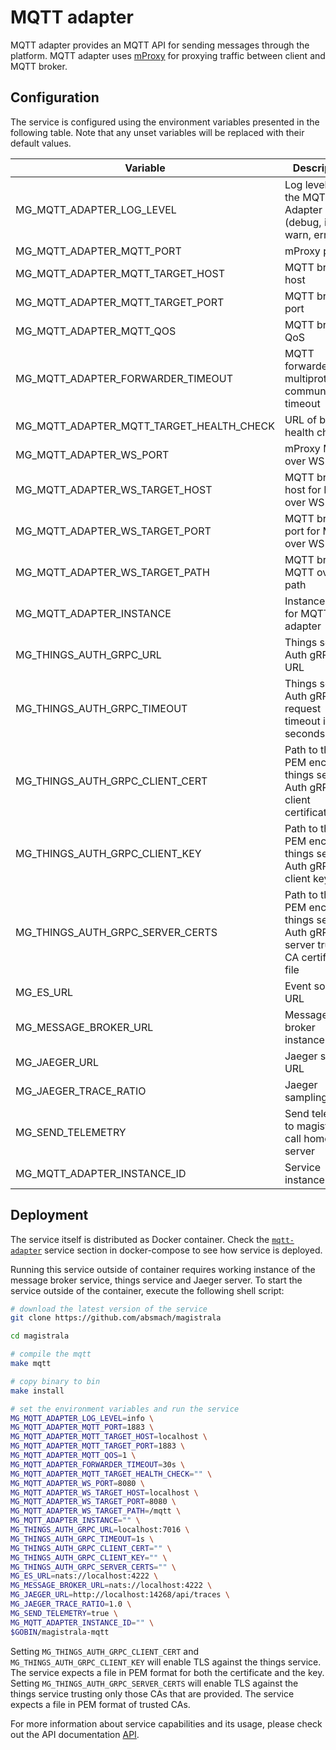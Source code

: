 # MQTT adapter

MQTT adapter provides an MQTT API for sending messages through the platform. MQTT adapter uses [mProxy](https://github.com/absmach/mproxy) for proxying traffic between client and MQTT broker.

## Configuration

The service is configured using the environment variables presented in the following table. Note that any unset variables will be replaced with their default values.

| Variable                                 | Description                                                                        | Default                             |
| ---------------------------------------- | ---------------------------------------------------------------------------------- | ----------------------------------- |
| MG_MQTT_ADAPTER_LOG_LEVEL                | Log level for the MQTT Adapter (debug, info, warn, error)                          | info                                |
| MG_MQTT_ADAPTER_MQTT_PORT                | mProxy port                                                                        | 1883                                |
| MG_MQTT_ADAPTER_MQTT_TARGET_HOST         | MQTT broker host                                                                   | localhost                           |
| MG_MQTT_ADAPTER_MQTT_TARGET_PORT         | MQTT broker port                                                                   | 1883                                |
| MG_MQTT_ADAPTER_MQTT_QOS                 | MQTT broker QoS                                                                    | 1                                   |
| MG_MQTT_ADAPTER_FORWARDER_TIMEOUT        | MQTT forwarder for multiprotocol communication timeout                             | 30s                                 |
| MG_MQTT_ADAPTER_MQTT_TARGET_HEALTH_CHECK | URL of broker health check                                                         | ""                                  |
| MG_MQTT_ADAPTER_WS_PORT                  | mProxy MQTT over WS port                                                           | 8080                                |
| MG_MQTT_ADAPTER_WS_TARGET_HOST           | MQTT broker host for MQTT over WS                                                  | localhost                           |
| MG_MQTT_ADAPTER_WS_TARGET_PORT           | MQTT broker port for MQTT over WS                                                  | 8080                                |
| MG_MQTT_ADAPTER_WS_TARGET_PATH           | MQTT broker MQTT over WS path                                                      | /mqtt                               |
| MG_MQTT_ADAPTER_INSTANCE                 | Instance name for MQTT adapter                                                     | ""                                  |
| MG_THINGS_AUTH_GRPC_URL                  | Things service Auth gRPC URL                                                       | <localhost:7016>                    |
| MG_THINGS_AUTH_GRPC_TIMEOUT              | Things service Auth gRPC request timeout in seconds                                | 1s                                  |
| MG_THINGS_AUTH_GRPC_CLIENT_CERT          | Path to the PEM encoded things service Auth gRPC client certificate file           | ""                                  |
| MG_THINGS_AUTH_GRPC_CLIENT_KEY           | Path to the PEM encoded things service Auth gRPC client key file                   | ""                                  |
| MG_THINGS_AUTH_GRPC_SERVER_CERTS         | Path to the PEM encoded things server Auth gRPC server trusted CA certificate file | ""                                  |
| MG_ES_URL                                | Event sourcing URL                                                                 | <nats://localhost:4222>             |
| MG_MESSAGE_BROKER_URL                    | Message broker instance URL                                                        | <nats://localhost:4222>             |
| MG_JAEGER_URL                            | Jaeger server URL                                                                  | <http://localhost:14268/api/traces> |
| MG_JAEGER_TRACE_RATIO                    | Jaeger sampling ratio                                                              | 1.0                                 |
| MG_SEND_TELEMETRY                        | Send telemetry to magistrala call home server                                      | true                                |
| MG_MQTT_ADAPTER_INSTANCE_ID              | Service instance ID                                                                | ""                                  |

## Deployment

The service itself is distributed as Docker container. Check the [`mqtt-adapter`](https://github.com/absmach/magistrala/blob/main/docker/docker-compose.yml) service section in docker-compose to see how service is deployed.

Running this service outside of container requires working instance of the message broker service, things service and Jaeger server.
To start the service outside of the container, execute the following shell script:

```bash
# download the latest version of the service
git clone https://github.com/absmach/magistrala

cd magistrala

# compile the mqtt
make mqtt

# copy binary to bin
make install

# set the environment variables and run the service
MG_MQTT_ADAPTER_LOG_LEVEL=info \
MG_MQTT_ADAPTER_MQTT_PORT=1883 \
MG_MQTT_ADAPTER_MQTT_TARGET_HOST=localhost \
MG_MQTT_ADAPTER_MQTT_TARGET_PORT=1883 \
MG_MQTT_ADAPTER_MQTT_QOS=1 \
MG_MQTT_ADAPTER_FORWARDER_TIMEOUT=30s \
MG_MQTT_ADAPTER_MQTT_TARGET_HEALTH_CHECK="" \
MG_MQTT_ADAPTER_WS_PORT=8080 \
MG_MQTT_ADAPTER_WS_TARGET_HOST=localhost \
MG_MQTT_ADAPTER_WS_TARGET_PORT=8080 \
MG_MQTT_ADAPTER_WS_TARGET_PATH=/mqtt \
MG_MQTT_ADAPTER_INSTANCE="" \
MG_THINGS_AUTH_GRPC_URL=localhost:7016 \
MG_THINGS_AUTH_GRPC_TIMEOUT=1s \
MG_THINGS_AUTH_GRPC_CLIENT_CERT="" \
MG_THINGS_AUTH_GRPC_CLIENT_KEY="" \
MG_THINGS_AUTH_GRPC_SERVER_CERTS="" \
MG_ES_URL=nats://localhost:4222 \
MG_MESSAGE_BROKER_URL=nats://localhost:4222 \
MG_JAEGER_URL=http://localhost:14268/api/traces \
MG_JAEGER_TRACE_RATIO=1.0 \
MG_SEND_TELEMETRY=true \
MG_MQTT_ADAPTER_INSTANCE_ID="" \
$GOBIN/magistrala-mqtt
```

Setting `MG_THINGS_AUTH_GRPC_CLIENT_CERT` and `MG_THINGS_AUTH_GRPC_CLIENT_KEY` will enable TLS against the things service. The service expects a file in PEM format for both the certificate and the key. Setting `MG_THINGS_AUTH_GRPC_SERVER_CERTS` will enable TLS against the things service trusting only those CAs that are provided. The service expects a file in PEM format of trusted CAs.

For more information about service capabilities and its usage, please check out the API documentation [API](https://github.com/absmach/magistrala/blob/master/api/mqtt.yml).
